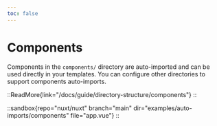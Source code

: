 ```yaml
---
toc: false
---
```


# Components

Components in the `components/` directory are auto-imported and can be used directly in your templates. You can configure other directories to support components auto-imports.

::ReadMore{link="/docs/guide/directory-structure/components"}
::

::sandbox{repo="nuxt/nuxt" branch="main" dir="examples/auto-imports/components" file="app.vue"}
::
